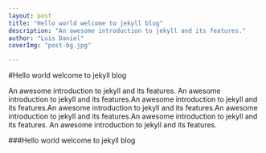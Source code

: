 ```yaml
---
layout: post
title: "Hello world welcome to jekyll blog"
description: "An awesome introduction to jekyll and its features."
author: "Luis Daniel"
coverImg: "post-bg.jpg"

---
```



#Hello world welcome to jekyll blog

An awesome introduction to jekyll and its features. An awesome introduction to jekyll and its features.An awesome introduction to jekyll and its features.An awesome introduction to jekyll and its features.An awesome introduction to jekyll and its features.An awesome introduction to jekyll and its features. An awesome introduction to jekyll and its features.


###Hello world welcome to jekyll blog

